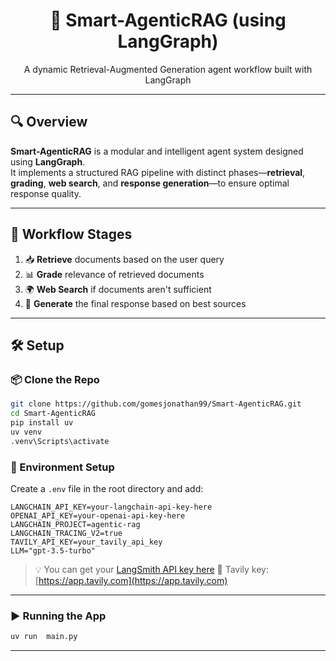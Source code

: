 
<p align="center">
  <h1 align="center">🤖 Smart-AgenticRAG (using LangGraph)</h1>
  <p align="center">A dynamic Retrieval-Augmented Generation agent workflow built with LangGraph</p>
</p>

---

## 🔍 Overview

**Smart-AgenticRAG** is a modular and intelligent agent system designed using **LangGraph**.  
It implements a structured RAG pipeline with distinct phases—**retrieval**, **grading**, **web search**, and **response generation**—to ensure optimal response quality.

---

## 🚦 Workflow Stages

1. 📥 **Retrieve** documents based on the user query  
2. 📊 **Grade** relevance of retrieved documents  
3. 🌍 **Web Search** if documents aren't sufficient  
4. 🧾 **Generate** the final response based on best sources  

---

## 🛠️ Setup

### 📦 Clone the Repo

```bash
git clone https://github.com/gomesjonathan99/Smart-AgenticRAG.git
cd Smart-AgenticRAG
pip install uv
uv venv
.venv\Scripts\activate
````

### 🔐 Environment Setup

Create a `.env` file in the root directory and add:

```env
LANGCHAIN_API_KEY=your-langchain-api-key-here
OPENAI_API_KEY=your-openai-api-key-here
LANGCHAIN_PROJECT=agentic-rag
LANGCHAIN_TRACING_V2=true
TAVILY_API_KEY=your_tavily_api_key
LLM="gpt-3.5-turbo"
```

> 💡 You can get your [LangSmith API key here](https://smith.langchain.com)
> 🧠 Tavily key: [https://app.tavily.com](https://app.tavily.com)

---

### ▶️ Running the App

```bash
uv run  main.py
```

---
